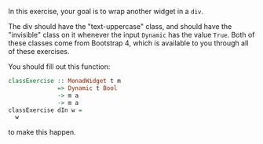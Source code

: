 In this exercise, your goal is to wrap another widget in a `div`.

The div should have the "text-uppercase" class, and should have the "invisible" class on it whenever the input `Dynamic` has the value `True`.
Both of these classes come from Bootstrap 4, which is available to you through all of these exercises.

You should fill out this function:

```haskell
classExercise :: MonadWidget t m
              => Dynamic t Bool
              -> m a
              -> m a
classExercise dIn w =
  w
```

to make this happen.

